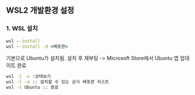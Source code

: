 ## WSL2 개발환경 설정

### 1. WSL 설치
```cmd
wsl --install
wsl --install -d <배포판>
```

기본으로 Ubuntu가 설치됨. 설치 후 재부팅 -> Microsoft Store에서 Ubuntu 앱 업데이트 완료

```cmd
wsl -l -v :상태보기
wsl -l -o :: 설치할 수 있는 공식 배포판 리스트
wsl -t Ubuntu :: 종료
```
